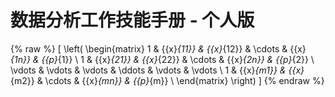 # 数据分析工作技能手册 - 个人版

{% raw %}
\[
\left( \begin{matrix}
   1 & {{x}_{11}} & {{x}_{12}} & \cdots  & {{x}_{1n}} & {{p}_{1}}  \\
   1 & {{x}_{21}} & {{x}_{22}} & \cdots  & {{x}_{2n}} & {{p}_{2}}  \\
   \vdots  & \vdots  & \vdots  & \ddots  & \vdots  & \vdots   \\
   1 & {{x}_{m1}} & {{x}_{m2}} & \cdots  & {{x}_{mn}} & {{p}_{m}}  \\
\end{matrix} \right)
\]
{% endraw %}
